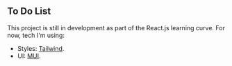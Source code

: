 ## To Do List

This project is still in development as part of the React.js learning curve. For now, tech I'm using:

- Styles: [Tailwind](https://tailwindcss.com/).
- UI: [MUI](https://mui.com/).

